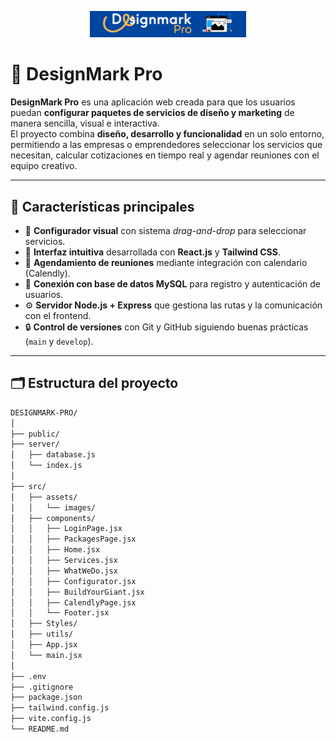 <p align="center">
  <img src="src/assets/images/DMark.gif" alt="DesignMark Pro Logo" width="250">
</p>

# 🎨 DesignMark Pro

**DesignMark Pro** es una aplicación web creada para que los usuarios puedan **configurar paquetes de servicios de diseño y marketing** de manera sencilla, visual e interactiva.  
El proyecto combina **diseño, desarrollo y funcionalidad** en un solo entorno, permitiendo a las empresas o emprendedores seleccionar los servicios que necesitan, calcular cotizaciones en tiempo real y agendar reuniones con el equipo creativo.

---

## 🚀 Características principales

- 🧩 **Configurador visual** con sistema *drag-and-drop* para seleccionar servicios.  
- 💬 **Interfaz intuitiva** desarrollada con **React.js** y **Tailwind CSS**.  
- 📆 **Agendamiento de reuniones** mediante integración con calendario (Calendly).  
- 💾 **Conexión con base de datos MySQL** para registro y autenticación de usuarios.  
- ⚙️ **Servidor Node.js + Express** que gestiona las rutas y la comunicación con el frontend.  
- 🔒 **Control de versiones** con Git y GitHub siguiendo buenas prácticas (`main` y `develop`).

---

## 🗂️ Estructura del proyecto

```bash
DESIGNMARK-PRO/
│
├── public/
├── server/
│   ├── database.js
│   └── index.js
│
├── src/
│   ├── assets/
│   │   └── images/
│   ├── components/
│   │   ├── LoginPage.jsx
│   │   ├── PackagesPage.jsx
│   │   ├── Home.jsx
│   │   ├── Services.jsx
│   │   ├── WhatWeDo.jsx
│   │   ├── Configurator.jsx
│   │   ├── BuildYourGiant.jsx
│   │   ├── CalendlyPage.jsx
│   │   └── Footer.jsx
│   ├── Styles/
│   ├── utils/
│   ├── App.jsx
│   └── main.jsx
│
├── .env
├── .gitignore
├── package.json
├── tailwind.config.js
├── vite.config.js
└── README.md

